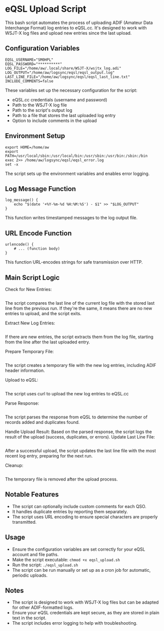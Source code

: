 # eQSL Upload Script

This bash script automates the process of uploading ADIF (Amateur Data Interchange Format) log entries to eQSL.cc. It's designed to work with WSJT-X log files and upload new entries since the last upload.

## Configuration Variables

```
EQSL_USERNAME="SM0HPL"
EQSL_PASSWORD="**********"
LOG_FILE="/home/aw/.local/share/WSJT-X/wsjtx_log.adi"
LOG_OUTPUT="/home/aw/logsync/eqsl/eqsl_output.log"
LAST_LINE_FILE="/home/aw/logsync/eqsl/eqsl_last_line.txt"
INCLUDE_COMMENTS=false
```
These variables set up the necessary configuration for the script:  
- eQSL.cc credentials (username and password)
- Path to the WSJT-X log file
- Path to the script's output log
- Path to a file that stores the last uploaded log entry
- Option to include comments in the upload
  
## Environment Setup

```
export HOME=/home/aw
export PATH=/usr/local/sbin:/usr/local/bin:/usr/sbin:/usr/bin:/sbin:/bin
exec 2>> /home/aw/logsync/eqsl/eqsl_error.log
set -x
```
The script sets up the environment variables and enables error logging.

## Log Message Function
```
log_message() {
    echo "$(date '+%Y-%m-%d %H:%M:%S') - $1" >> "$LOG_OUTPUT"
}
```
This function writes timestamped messages to the log output file.

## URL Encode Function
```
urlencode() {
    # ... (function body)
}
```
This function URL-encodes strings for safe transmission over HTTP.

## Main Script Logic
Check for New Entries: 
```

```
The script compares the last line of the current log file with the stored last line from the previous run. If they're the same, it means there are no new entries to upload, and the script exits.

Extract New Log Entries: 
```

```
If there are new entries, the script extracts them from the log file, starting from the line after the last uploaded entry.

Prepare Temporary File: 
```

```
The script creates a temporary file with the new log entries, including ADIF header information.

Upload to eQSL: 
```

```
The script uses curl to upload the new log entries to eQSL.cc

Parse Response: 
```

```
The script parses the response from eQSL to determine the number of records added and duplicates found.

Handle Upload Result: Based on the parsed response, the script logs the result of the upload (success, duplicates, or errors).
Update Last Line File: 
```

```
After a successful upload, the script updates the last line file with the most recent log entry, preparing for the next run.

Cleanup: 
```

```
The temporary file is removed after the upload process.

## Notable Features
- The script can optionally include custom comments for each QSO.  
- It handles duplicate entries by reporting them separately.  
- The script uses URL encoding to ensure special characters are properly transmitted.  
   
## Usage
- Ensure the configuration variables are set correctly for your eQSL account and file paths.  
- Make the script executable: ```chmod +x eqsl_upload.sh```  
- Run the script: ```./eqsl_upload.sh```  
- The script can be run manually or set up as a cron job for automatic, periodic uploads.  

## Notes
- The script is designed to work with WSJT-X log files but can be adapted for other ADIF-formatted logs.  
- Ensure your eQSL credentials are kept secure, as they are stored in plain text in the script.  
- The script includes error logging to help with troubleshooting.  
